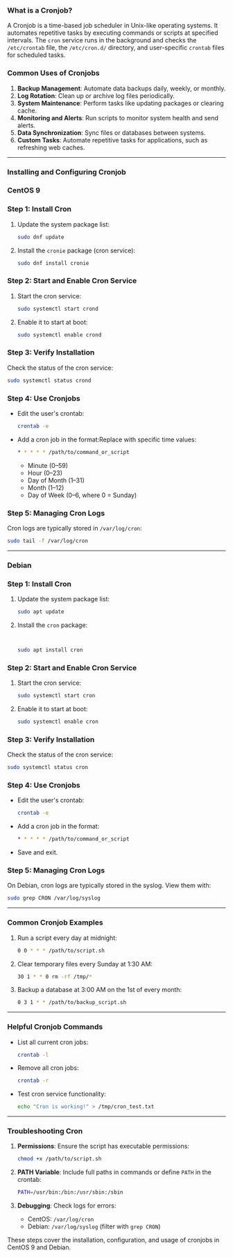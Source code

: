 ### **What is a Cronjob?**

A Cronjob is a time-based job scheduler in Unix-like operating systems. It automates repetitive tasks by executing commands or scripts at specified intervals. The `cron` service runs in the background and checks the `/etc/crontab` file, the `/etc/cron.d/` directory, and user-specific `crontab` files for scheduled tasks.

### **Common Uses of Cronjobs**

1. **Backup Management**: Automate data backups daily, weekly, or monthly.
2. **Log Rotation**: Clean up or archive log files periodically.
3. **System Maintenance**: Perform tasks like updating packages or clearing cache.
4. **Monitoring and Alerts**: Run scripts to monitor system health and send alerts.
5. **Data Synchronization**: Sync files or databases between systems.
6. **Custom Tasks**: Automate repetitive tasks for applications, such as refreshing web caches.

---

### **Installing and Configuring Cronjob**

### **CentOS 9**

### **Step 1: Install Cron**

1. Update the system package list:
    
    ```Bash
    sudo dnf update
    ```
    
2. Install the `cronie` package (cron service):
    
    ```Bash
    sudo dnf install cronie
    ```
    

### **Step 2: Start and Enable Cron Service**

1. Start the cron service:
    
    ```Bash
    sudo systemctl start crond
    ```
    
2. Enable it to start at boot:
    
    ```Bash
    sudo systemctl enable crond
    ```
    

### **Step 3: Verify Installation**

Check the status of the cron service:

```Bash
sudo systemctl status crond
```

### **Step 4: Use Cronjobs**

- Edit the user's crontab:
    
    ```Bash
    crontab -e
    ```
    
- Add a cron job in the format:Replace with specific time values:
    
    ```Bash
    * * * * * /path/to/command_or_script
    ```
    
    - Minute (0–59)
    - Hour (0–23)
    - Day of Month (1–31)
    - Month (1–12)
    - Day of Week (0–6, where 0 = Sunday)

### **Step 5: Managing Cron Logs**

Cron logs are typically stored in `/var/log/cron`:

```Bash
sudo tail -f /var/log/cron
```

---

### **Debian**

### **Step 1: Install Cron**

1. Update the system package list:
    
    ```Bash
    sudo apt update
    ```
    
2. Install the `cron` package:
    
    ```Bash
    
    
    sudo apt install cron
    
    ```
    

### **Step 2: Start and Enable Cron Service**

1. Start the cron service:
    
    ```Bash
    sudo systemctl start cron
    ```
    
2. Enable it to start at boot:
    
    ```Bash
    sudo systemctl enable cron
    ```
    

### **Step 3: Verify Installation**

Check the status of the cron service:

```Bash
sudo systemctl status cron
```

### **Step 4: Use Cronjobs**

- Edit the user's crontab:
    
    ```Bash
    crontab -e
    ```
    
- Add a cron job in the format:
    
    ```Bash
    * * * * * /path/to/command_or_script
    ```
    
- Save and exit.

### **Step 5: Managing Cron Logs**

On Debian, cron logs are typically stored in the syslog. View them with:

```Bash
sudo grep CRON /var/log/syslog
```

---

### **Common Cronjob Examples**

1. Run a script every day at midnight:
    
    ```Bash
    0 0 * * * /path/to/script.sh
    ```
    
2. Clear temporary files every Sunday at 1:30 AM:
    
    ```Bash
    30 1 * * 0 rm -rf /tmp/*
    ```
    
3. Backup a database at 3:00 AM on the 1st of every month:
    
    ```Bash
    0 3 1 * * /path/to/backup_script.sh
    ```
    

---

### **Helpful Cronjob Commands**

- List all current cron jobs:
    
    ```Bash
    crontab -l
    ```
    
- Remove all cron jobs:
    
    ```Bash
    crontab -r
    ```
    
- Test cron service functionality:
    
    ```Bash
    echo "Cron is working!" > /tmp/cron_test.txt
    ```
    

---

### **Troubleshooting Cron**

1. **Permissions**: Ensure the script has executable permissions:
    
    ```Bash
    chmod +x /path/to/script.sh
    ```
    
2. **PATH Variable**: Include full paths in commands or define `PATH` in the crontab:
    
    ```Bash
    PATH=/usr/bin:/bin:/usr/sbin:/sbin
    ```
    
3. **Debugging**: Check logs for errors:
    - CentOS: `/var/log/cron`
    - Debian: `/var/log/syslog` (filter with `grep CRON`)

These steps cover the installation, configuration, and usage of cronjobs in CentOS 9 and Debian.